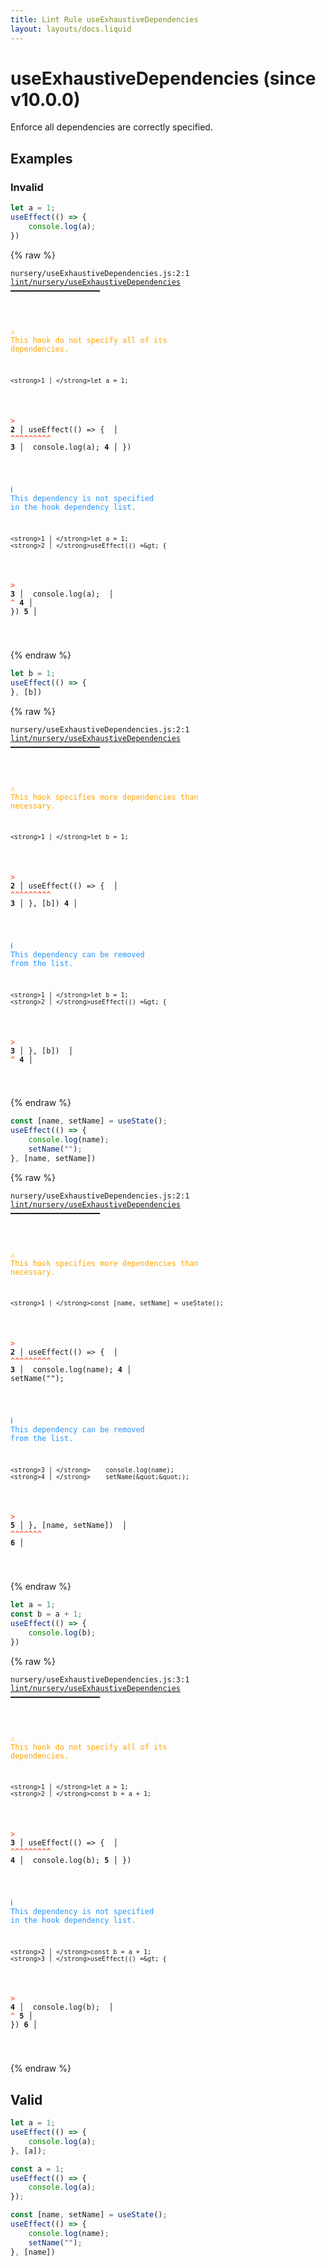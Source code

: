 ```yaml
---
title: Lint Rule useExhaustiveDependencies
layout: layouts/docs.liquid
---
```


# useExhaustiveDependencies (since v10.0.0)

Enforce all dependencies are correctly specified.

## Examples

### Invalid

```jsx
let a = 1;
useEffect(() => {
    console.log(a);
})
```

{% raw %}<pre class="language-text"><code class="language-text">nursery/useExhaustiveDependencies.js:2:1 <a href="https://docs.rome.tools/lint/rules/useExhaustiveDependencies">lint/nursery/useExhaustiveDependencies</a> ━━━━━━━━━━━━━━━━━━━━

<strong><span style="color: Orange;">  </span></strong><strong><span style="color: Orange;">⚠</span></strong> <span style="color: Orange;">This hook do not specify all of its dependencies.</span>
  
    <strong>1 │ </strong>let a = 1;
<strong><span style="color: Tomato;">  </span></strong><strong><span style="color: Tomato;">&gt;</span></strong> <strong>2 │ </strong>useEffect(() =&gt; {
   <strong>   │ </strong><strong><span style="color: Tomato;">^</span></strong><strong><span style="color: Tomato;">^</span></strong><strong><span style="color: Tomato;">^</span></strong><strong><span style="color: Tomato;">^</span></strong><strong><span style="color: Tomato;">^</span></strong><strong><span style="color: Tomato;">^</span></strong><strong><span style="color: Tomato;">^</span></strong><strong><span style="color: Tomato;">^</span></strong><strong><span style="color: Tomato;">^</span></strong>
    <strong>3 │ </strong>    console.log(a);
    <strong>4 │ </strong>})
  
<strong><span style="color: rgb(38, 148, 255);">  </span></strong><strong><span style="color: rgb(38, 148, 255);">ℹ</span></strong> <span style="color: rgb(38, 148, 255);">This dependency is not specified in the hook dependency list.</span>
  
    <strong>1 │ </strong>let a = 1;
    <strong>2 │ </strong>useEffect(() =&gt; {
<strong><span style="color: Tomato;">  </span></strong><strong><span style="color: Tomato;">&gt;</span></strong> <strong>3 │ </strong>    console.log(a);
   <strong>   │ </strong>                <strong><span style="color: Tomato;">^</span></strong>
    <strong>4 │ </strong>})
    <strong>5 │ </strong>
  
</code></pre>{% endraw %}

```jsx
let b = 1;
useEffect(() => {
}, [b])
```

{% raw %}<pre class="language-text"><code class="language-text">nursery/useExhaustiveDependencies.js:2:1 <a href="https://docs.rome.tools/lint/rules/useExhaustiveDependencies">lint/nursery/useExhaustiveDependencies</a> ━━━━━━━━━━━━━━━━━━━━

<strong><span style="color: Orange;">  </span></strong><strong><span style="color: Orange;">⚠</span></strong> <span style="color: Orange;">This hook specifies more dependencies than necessary.</span>
  
    <strong>1 │ </strong>let b = 1;
<strong><span style="color: Tomato;">  </span></strong><strong><span style="color: Tomato;">&gt;</span></strong> <strong>2 │ </strong>useEffect(() =&gt; {
   <strong>   │ </strong><strong><span style="color: Tomato;">^</span></strong><strong><span style="color: Tomato;">^</span></strong><strong><span style="color: Tomato;">^</span></strong><strong><span style="color: Tomato;">^</span></strong><strong><span style="color: Tomato;">^</span></strong><strong><span style="color: Tomato;">^</span></strong><strong><span style="color: Tomato;">^</span></strong><strong><span style="color: Tomato;">^</span></strong><strong><span style="color: Tomato;">^</span></strong>
    <strong>3 │ </strong>}, [b])
    <strong>4 │ </strong>
  
<strong><span style="color: rgb(38, 148, 255);">  </span></strong><strong><span style="color: rgb(38, 148, 255);">ℹ</span></strong> <span style="color: rgb(38, 148, 255);">This dependency can be removed from the list.</span>
  
    <strong>1 │ </strong>let b = 1;
    <strong>2 │ </strong>useEffect(() =&gt; {
<strong><span style="color: Tomato;">  </span></strong><strong><span style="color: Tomato;">&gt;</span></strong> <strong>3 │ </strong>}, [b])
   <strong>   │ </strong>    <strong><span style="color: Tomato;">^</span></strong>
    <strong>4 │ </strong>
  
</code></pre>{% endraw %}

```jsx
const [name, setName] = useState();
useEffect(() => {
    console.log(name);
    setName("");
}, [name, setName])
```

{% raw %}<pre class="language-text"><code class="language-text">nursery/useExhaustiveDependencies.js:2:1 <a href="https://docs.rome.tools/lint/rules/useExhaustiveDependencies">lint/nursery/useExhaustiveDependencies</a> ━━━━━━━━━━━━━━━━━━━━

<strong><span style="color: Orange;">  </span></strong><strong><span style="color: Orange;">⚠</span></strong> <span style="color: Orange;">This hook specifies more dependencies than necessary.</span>
  
    <strong>1 │ </strong>const [name, setName] = useState();
<strong><span style="color: Tomato;">  </span></strong><strong><span style="color: Tomato;">&gt;</span></strong> <strong>2 │ </strong>useEffect(() =&gt; {
   <strong>   │ </strong><strong><span style="color: Tomato;">^</span></strong><strong><span style="color: Tomato;">^</span></strong><strong><span style="color: Tomato;">^</span></strong><strong><span style="color: Tomato;">^</span></strong><strong><span style="color: Tomato;">^</span></strong><strong><span style="color: Tomato;">^</span></strong><strong><span style="color: Tomato;">^</span></strong><strong><span style="color: Tomato;">^</span></strong><strong><span style="color: Tomato;">^</span></strong>
    <strong>3 │ </strong>    console.log(name);
    <strong>4 │ </strong>    setName(&quot;&quot;);
  
<strong><span style="color: rgb(38, 148, 255);">  </span></strong><strong><span style="color: rgb(38, 148, 255);">ℹ</span></strong> <span style="color: rgb(38, 148, 255);">This dependency can be removed from the list.</span>
  
    <strong>3 │ </strong>    console.log(name);
    <strong>4 │ </strong>    setName(&quot;&quot;);
<strong><span style="color: Tomato;">  </span></strong><strong><span style="color: Tomato;">&gt;</span></strong> <strong>5 │ </strong>}, [name, setName])
   <strong>   │ </strong>          <strong><span style="color: Tomato;">^</span></strong><strong><span style="color: Tomato;">^</span></strong><strong><span style="color: Tomato;">^</span></strong><strong><span style="color: Tomato;">^</span></strong><strong><span style="color: Tomato;">^</span></strong><strong><span style="color: Tomato;">^</span></strong><strong><span style="color: Tomato;">^</span></strong>
    <strong>6 │ </strong>
  
</code></pre>{% endraw %}

```jsx
let a = 1;
const b = a + 1;
useEffect(() => {
    console.log(b);
})
```

{% raw %}<pre class="language-text"><code class="language-text">nursery/useExhaustiveDependencies.js:3:1 <a href="https://docs.rome.tools/lint/rules/useExhaustiveDependencies">lint/nursery/useExhaustiveDependencies</a> ━━━━━━━━━━━━━━━━━━━━

<strong><span style="color: Orange;">  </span></strong><strong><span style="color: Orange;">⚠</span></strong> <span style="color: Orange;">This hook do not specify all of its dependencies.</span>
  
    <strong>1 │ </strong>let a = 1;
    <strong>2 │ </strong>const b = a + 1;
<strong><span style="color: Tomato;">  </span></strong><strong><span style="color: Tomato;">&gt;</span></strong> <strong>3 │ </strong>useEffect(() =&gt; {
   <strong>   │ </strong><strong><span style="color: Tomato;">^</span></strong><strong><span style="color: Tomato;">^</span></strong><strong><span style="color: Tomato;">^</span></strong><strong><span style="color: Tomato;">^</span></strong><strong><span style="color: Tomato;">^</span></strong><strong><span style="color: Tomato;">^</span></strong><strong><span style="color: Tomato;">^</span></strong><strong><span style="color: Tomato;">^</span></strong><strong><span style="color: Tomato;">^</span></strong>
    <strong>4 │ </strong>    console.log(b);
    <strong>5 │ </strong>})
  
<strong><span style="color: rgb(38, 148, 255);">  </span></strong><strong><span style="color: rgb(38, 148, 255);">ℹ</span></strong> <span style="color: rgb(38, 148, 255);">This dependency is not specified in the hook dependency list.</span>
  
    <strong>2 │ </strong>const b = a + 1;
    <strong>3 │ </strong>useEffect(() =&gt; {
<strong><span style="color: Tomato;">  </span></strong><strong><span style="color: Tomato;">&gt;</span></strong> <strong>4 │ </strong>    console.log(b);
   <strong>   │ </strong>                <strong><span style="color: Tomato;">^</span></strong>
    <strong>5 │ </strong>})
    <strong>6 │ </strong>
  
</code></pre>{% endraw %}

## Valid

```jsx
let a = 1;
useEffect(() => {
    console.log(a);
}, [a]);
```

```jsx
const a = 1;
useEffect(() => {
    console.log(a);
});
```

```jsx
const [name, setName] = useState();
useEffect(() => {
    console.log(name);
    setName("");
}, [name])
```


